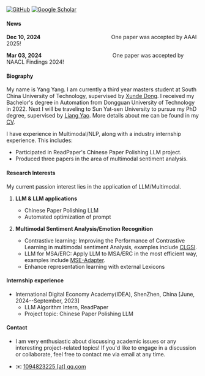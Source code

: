 

[![GitHub](https://img.shields.io/badge/GitHub-%23121011?style=for-the-badge&logo=github&logoColor=white)](https://github.com/AZYoung233)
[![Google Scholar](https://img.shields.io/badge/Google%20Scholar-%230A4D92?style=for-the-badge&logo=googlescholar&logoColor=white)](https://scholar.google.com/citations?user=ueMAa5wAAAAJ&hl=zh-CN)



#### News

<!-- <strong style="color:red;"><strong>I’m actively looking for 25Fall/26Spring MLLM/LLM PhD Opportunity.</strong></strong> If you need a reliable student who is familiar with <strong style="color:red;"><strong>LLM </strong></strong> with <strong style="color:red;"><strong>good industry experiences</strong></strong>, feel free to <a href="#contact-info">Contact Me</a>! -->


<strong>Dec 10, 2024</strong>
&nbsp;&nbsp;&nbsp;&nbsp;&nbsp;&nbsp;&nbsp;&nbsp;&nbsp;&nbsp;&nbsp;&nbsp;&nbsp;&nbsp;&nbsp;&nbsp;&nbsp;&nbsp;&nbsp;&nbsp;&nbsp;&nbsp;&nbsp;&nbsp;&nbsp;&nbsp;&nbsp;&nbsp;&nbsp;&nbsp;&nbsp;&nbsp;&nbsp;&nbsp;&nbsp;&nbsp;&nbsp;&nbsp;&nbsp;&nbsp;&nbsp;&nbsp;&nbsp;&nbsp;&nbsp;
One paper was accepted by AAAI 2025!

<strong>Mar 03, 2024</strong>
&nbsp;&nbsp;&nbsp;&nbsp;&nbsp;&nbsp;&nbsp;&nbsp;&nbsp;&nbsp;&nbsp;&nbsp;&nbsp;&nbsp;&nbsp;&nbsp;&nbsp;&nbsp;&nbsp;&nbsp;&nbsp;&nbsp;&nbsp;&nbsp;&nbsp;&nbsp;&nbsp;&nbsp;&nbsp;&nbsp;&nbsp;&nbsp;&nbsp;&nbsp;&nbsp;&nbsp;&nbsp;&nbsp;&nbsp;&nbsp;&nbsp;&nbsp;&nbsp;&nbsp;&nbsp;
One paper was accepted by NAACL Findings 2024!


#### Biography

My name is Yang Yang. I am currently a third year masters student at South China University of Technology, supervised by [Xunde Dong](https://yanzhao.scut.edu.cn/ExpertInfo.aspx?zjbh=ngYfGNMTwMEvAqET7FVqsQ==). I received my Bachelor's degree in Automation from Dongguan University of Technology in 2022. Next I will be traveling to Sun Yat-sen University to pursue my PhD degree, supervised by [Liang Yao](https://yao8839836.github.io/). More details about me can be found in my [CV](https://azyoung233.github.io/young2001.github.io/contents/My_cv.pdf).

I have experience in Multimodal/NLP, along with a industry internship experience. This includes:

* Participated in ReadPaper's Chinese Paper Polishing LLM project.
* Produced three papers in the area of multimodal sentiment analysis.


#### Research Interests

My current passion interest lies in the application of LLM/Multimodal.

1. <strong><strong>LLM & LLM applications</strong></strong> 
    * Chinese Paper Polishing LLM
    * Automated optimization of prompt

2. <strong><strong>Multimodal Sentiment Analysis/Emotion Recognition</strong></strong> 
    * Contrastive learning: Improving the Performance of Contrastive Learning in multimodal sentiment Analysis, examples include [CLGSI](https://github.com/AZYoung233/CLGSI).
    * LLM for MSA/ERC: Apply LLM to MSA/ERC in the most efficient way, examples include [MSE-Adapter](https://github.com/AZYoung233/MSE-Adapter). 
    * Enhance representation learning with external Lexicons

#### Internship experience

* International Digital Economy Academy(IDEA), ShenZhen, China      [June, 2024--September, 2023]
    * LLM Algorithm Intern, ReadPaper
    * Project topic: Chinese Paper Polishing LLM



#### Contact<p id="contact-info"></p>

* </strong></strong>I am very enthusiastic about discussing academic issues or any interesting project-related topics! </strong></strong> If you'd like to engage in a discussion or collaborate, feel free to contact me via email at any time. 

* ✉️ [1094823225 [at] qq.com](mailto:1094823225@qq.com)
